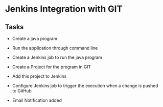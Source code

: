 # Jenkins Integration with GIT

## Tasks

-	Create a java program
		
-	Run the application through command line

-	Create a Jenkins job to run the java program

-	Create a Project for the program in GIT

-	Add this project to Jenkins

-	Configure Jenkins job to trigger the execution when a change is pushed to GitHub

-	Email Notification added